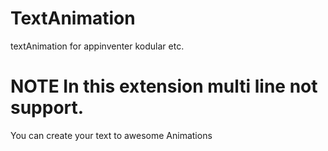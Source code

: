# TextAnimation
textAnimation for appinventer kodular etc. 
# NOTE In this extension multi line not support.
You can create your text to awesome Animations 
